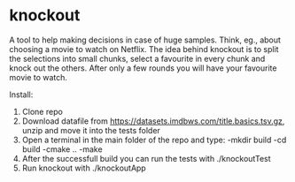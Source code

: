 # knockout
A tool to help making decisions in case of huge samples. Think, eg., about choosing a movie to watch on Netflix. The idea behind knockout is to split the selections into small chunks, select a favourite in every chunk and knock out the others. After only a few rounds you will have your favourite movie to watch.

Install:
1. Clone repo
2. Download datafile from https://datasets.imdbws.com/title.basics.tsv.gz, unzip and move it into the tests folder
3. Open a terminal in the main folder of the repo and type:
	-mkdir build
	-cd build
	-cmake ..
	-make
4. After the successfull build you can run the tests with
	./knockoutTest
5. Run knockout with
	./knockoutApp
